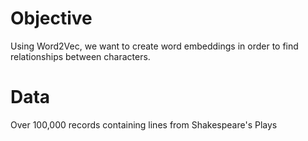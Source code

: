 # Objective
Using Word2Vec, we want to create word embeddings in order to find relationships between characters.

# Data
Over 100,000 records containing lines from Shakespeare's Plays
